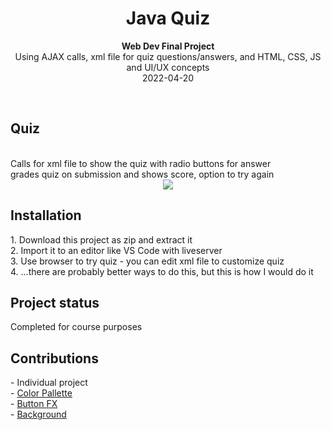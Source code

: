 
<h1 align="center">Java Quiz</h1>
<p align="center"><strong>Web Dev Final Project</strong>
<br>Using AJAX calls, xml file for quiz questions/answers, and HTML, CSS, JS and UI/UX concepts
<br>2022-04-20</p>
<br/>

<h2>Quiz</h2>
<br>Calls for xml file to show the quiz with radio buttons for answer
<br>grades quiz on submission and shows score, option to try again
<div align="center"><img src="https://i.imgur.com/D30pkUa.gif"></img></div>

<h2>Installation</h2>
1. Download this project as zip and extract it<br>
2. Import it to an editor like VS Code with liveserver <br>
3. Use browser to try quiz - you can edit xml file to customize quiz<br>
4. ...there are probably better ways to do this, but this is how I would do it<br>

<h2>Project status</h2>
Completed for course purposes


<h2>Contributions</h2>
- Individual project<br>
- <a href="http://colormind.io/" target="_blank"> Color Pallette </a><br>
- <a href="https://codepen.io/seme332/pen/reJOwo" target="_blank"> Button FX</a><br>
- <a href="https://unsplash.com/photos/1LLh8k2_YFk" target="_blank"> Background</a>


